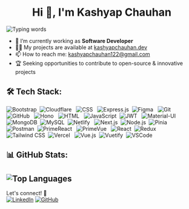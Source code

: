 <h1 align="center">Hi 👋, I'm Kashyap Chauhan</h1>

![Typing words](https://readme-typing-svg.herokuapp.com?font=Roboto&color=0B0BFF&size=25&lines=Full+Stack+Developer;Freelancer;Open+Source+Contributor)

- 🌱 I’m currently working as **Software Developer**
- 👨‍💻 My projects are available at [kashyapchauhan.dev](#) 
- 📫 How to reach me: [kashyapchauhan122@gmail.com](mailto:kashyapchauhan122@gmail.com)
- 🏆 Seeking opportunities to contribute to open-source & innovative projects

## 🛠️ Tech Stack:
![Bootstrap](https://img.shields.io/badge/Bootstrap-7952B3?style=for-the-badge&logo=bootstrap&logoColor=white)&nbsp;
![Cloudflare](https://img.shields.io/badge/Cloudflare-F38020?style=for-the-badge&logo=Cloudflare&logoColor=white) &nbsp;
![CSS](https://img.shields.io/badge/CSS3-1572B6?style=for-the-badge&logo=css3&logoColor=white) &nbsp;
![Express.js](https://img.shields.io/badge/Express.js-000000?style=for-the-badge&logo=express&logoColor=%2361DAFB)&nbsp;
![Figma](https://img.shields.io/badge/Figma-F24E1E?style=for-the-badge&logo=figma&logoColor=white) &nbsp;
![Git](https://img.shields.io/badge/Git-F05032?style=for-the-badge&logo=git&logoColor=white) &nbsp;
![GitHub](https://img.shields.io/badge/GitHub-181717?style=for-the-badge&logo=github&logoColor=white) &nbsp;
![Hono](https://img.shields.io/badge/Hono-000000?style=for-the-badge&logo=hono&logoColor=white) &nbsp;
![HTML](https://img.shields.io/badge/HTML5-E34F26?style=for-the-badge&logo=html5&logoColor=white) &nbsp;
![JavaScript](https://img.shields.io/badge/JavaScript-F7DF1E?style=for-the-badge&logo=javascript&logoColor=black)&nbsp;
![JWT](https://img.shields.io/badge/JWT-000000?style=for-the-badge&logo=jsonwebtokens&logoColor=white) &nbsp;
![Material-UI](https://img.shields.io/badge/Material_UI-0081CB?style=for-the-badge&logo=material-ui&logoColor=white)&nbsp;
![MongoDB](https://img.shields.io/badge/MongoDB-47A248?style=for-the-badge&logo=mongodb&logoColor=white)&nbsp;
![MySQL](https://img.shields.io/badge/MySQL-4479A1?style=for-the-badge&logo=mysql&logoColor=white)&nbsp;
![Netlify](https://img.shields.io/badge/Netlify-00C7B7?style=for-the-badge&logo=netlify&logoColor=white) &nbsp;
![Next.js](https://img.shields.io/badge/Next.js-000000?style=for-the-badge&logo=next.js&logoColor=white)&nbsp;
![Node.js](https://img.shields.io/badge/Node.js-339933?style=for-the-badge&logo=node.js&logoColor=white)&nbsp;
![Pinia](https://img.shields.io/badge/Pinia-ffe066?style=for-the-badge&logo=pinia&logoColor=black) &nbsp;
![Postman](https://img.shields.io/badge/Postman-FF6C37?style=for-the-badge&logo=postman&logoColor=white)&nbsp;
![PrimeReact](https://img.shields.io/badge/PrimeReact-3E7BFA?style=for-the-badge&logo=prime&logoColor=white) &nbsp;
![PrimeVue](https://img.shields.io/badge/PrimeVue-3E7BFA?style=for-the-badge&logo=prime&logoColor=white) &nbsp;
![React](https://img.shields.io/badge/React-61DAFB?style=for-the-badge&logo=react&logoColor=black)&nbsp;
![Redux](https://img.shields.io/badge/Redux-764ABC?style=for-the-badge&logo=redux&logoColor=white) &nbsp;
![Tailwind CSS](https://img.shields.io/badge/Tailwind_CSS-38B2AC?style=for-the-badge&logo=tailwind-css&logoColor=white)&nbsp;
![Vercel](https://img.shields.io/badge/Vercel-000000?style=for-the-badge&logo=vercel&logoColor=white) &nbsp;
![Vue.js](https://img.shields.io/badge/Vue.js-35495E?style=for-the-badge&logo=vue.js&logoColor=4FC08D)&nbsp;
![Vuetify](https://img.shields.io/badge/Vuetify-1867C0?style=for-the-badge&logo=vuetify&logoColor=white)&nbsp;
![VSCode](https://img.shields.io/badge/VS_Code-007ACC?style=for-the-badge&logo=visual-studio-code&logoColor=white) &nbsp;

## 📊 GitHub Stats:
![Top Languages](https://github-readme-stats.vercel.app/api/top-langs?username=kashyap122&show_icons=true&locale=en&layout=compact&theme=radical&hide_border=true)
---

Let's connect! 🚀  
[![LinkedIn](https://img.shields.io/badge/LinkedIn-0077B5?style=for-the-badge&logo=linkedin&logoColor=white)](https://www.linkedin.com/in/kashyapchauhan/) 
[![GitHub](https://img.shields.io/badge/GitHub-181717?style=for-the-badge&logo=github&logoColor=white)](https://github.com/kashyap122)
